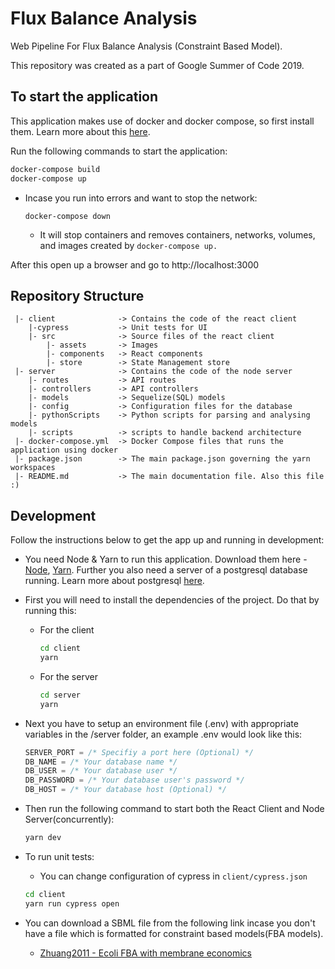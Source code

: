  # Flux Balance Analysis
 Web Pipeline For Flux Balance Analysis (Constraint Based Model). 
 
 This repository was created as a part of Google Summer of Code 2019.

## To start the application

This application makes use of docker and docker compose, so first install them. Learn more about this [here](https://www.docker.com/get-started).

Run the following commands to start the application:

```bash
docker-compose build
docker-compose up
```

- Incase you run into errors and want to stop the network:

    `docker-compose down`
    - It will stop containers and removes containers, networks, volumes, and images created by 
`docker-compose up.`




After this open up a browser and go to http://localhost:3000

## Repository Structure

```
 |- client              -> Contains the code of the react client
    |-cypress           -> Unit tests for UI
    |- src              -> Source files of the react client
        |- assets       -> Images
        |- components   -> React components
        |- store        -> State Management store
 |- server              -> Contains the code of the node server
    |- routes           -> API routes
    |- controllers      -> API controllers
    |- models           -> Sequelize(SQL) models
    |- config           -> Configuration files for the database
    |- pythonScripts    -> Python scripts for parsing and analysing models
    |- scripts          -> scripts to handle backend architecture
 |- docker-compose.yml  -> Docker Compose files that runs the application using docker
 |- package.json        -> The main package.json governing the yarn workspaces
 |- README.md           -> The main documentation file. Also this file :)
```

## Development

Follow the instructions below to get the app up and running in development:

- You need Node & Yarn to run this application. Download them here - [Node](https://nodejs.org/), [Yarn](https://yarnpkg.com). Further you also need a server of a postgresql database running. Learn more about postgresql [here](https://www.postgresql.org/).

- First you will need to install the dependencies of the project. Do that by running this:

  - For the client

    ```bash
    cd client
    yarn
    ```

  - For the server

    ```bash
    cd server
    yarn
    ```

- Next you have to setup an environment file (.env) with appropriate variables in the /server folder, an example .env would look like this:

  ```js
  SERVER_PORT = /* Specifiy a port here (Optional) */
  DB_NAME = /* Your database name */
  DB_USER = /* Your database user */
  DB_PASSWORD = /* Your database user's password */
  DB_HOST = /* Your database host (Optional) */
  ```

- Then run the following command to start both the React Client and Node Server(concurrently):

  ```bash
  yarn dev
  ```
- To run unit tests:
    - You can change configuration of cypress in `client/cypress.json`
    
  ```bash
  cd client
  yarn run cypress open
  ```

- You can download a SBML file from the following link incase you don't have a file which is formatted for constraint based models(FBA models).

   - [Zhuang2011 - Ecoli FBA with membrane economics](https://www.ebi.ac.uk/biomodels/MODEL1105030000#Files)
